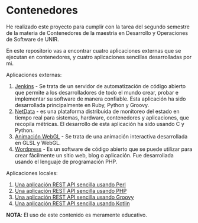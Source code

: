# Contenedores

He realizado este proyecto para cumplir con la tarea del segundo semestre de la materia de Contenedores de la maestría en Desarrollo y Operaciones de Software de UNIR.

En este repositorio vas a encontrar cuatro aplicaciones externas que se ejecutan en contenedores, y cuatro aplicaciones sencillas desarrolladas por mi.

Aplicaciones externas:

1. [Jenkins](external/JENKINS.md) - Se trata de un servidor de automatización de código abierto que permite a los desarrolladores de todo el mundo crear, probar e implementar su software de manera confiable. Esta aplicación ha sido desarrollada principalmente en Ruby, Python y Groovy.
2. [NetData](external/NETDATA.md) - es una plataforma distribuida de monitoreo del estado en tiempo real para sistemas, hardware, contenedores y aplicaciones, que recopila métricas. El desarrollo de esta aplicación ha sido usando C y Python.
3. [Animación WebGL](external/WEBGL.md) - Se trata de una animación interactiva desarrollada en GLSL y WebGL.
4. [Wordpress](external/WORDPRESS.md) - Es un software de código abierto que se puede utilizar para crear fácilmente un sitio web, blog o aplicación. Fue desarrollada usando el lenguaje de programación PHP.

Aplicaciones locales:

1. [Una aplicación REST API sencilla usando Perl](local/README_PERL.md)
2. [Una aplicación REST API sencilla usando PHP](local/RAEDME_PHP.md)
3. [Una aplicación REST API sencilla usando Groovy](local/README_GROOVY.md)
4. [Una aplicación REST API sencilla usando Kotlin](local/README_KOTLIN.md)

**NOTA**: El uso de este contenido es meramente educativo.
